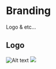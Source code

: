 # Branding

Logo & etc...

## Logo
![Alt text](https://raw.github.com/progeja/branding/main/gfx/progeja-logo.svg?sanitize=true)
<img src="https://raw.github.com/progeja/branding/main/gfx/progeja-logo.svg?sanitize=true">
